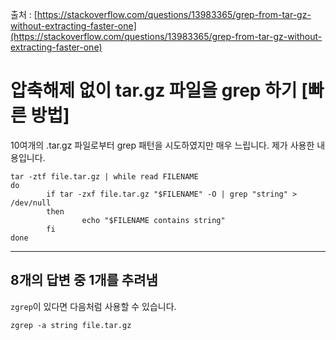 출처 : [https://stackoverflow.com/questions/13983365/grep-from-tar-gz-without-extracting-faster-one](https://stackoverflow.com/questions/13983365/grep-from-tar-gz-without-extracting-faster-one)

# 압축해제 없이 tar.gz 파일을 grep 하기 [빠른 방법]

10여개의 .tar.gz 파일로부터 grep 패턴을 시도하였지만 매우 느립니다.
제가 사용한 내용입니다.

```shell
tar -ztf file.tar.gz | while read FILENAME
do
        if tar -zxf file.tar.gz "$FILENAME" -O | grep "string" > /dev/null
        then
                echo "$FILENAME contains string"
        fi
done
```

---

## 8개의 답변 중 1개를 추려냄

`zgrep`이 있다면 다음처럼 사용할 수 있습니다.
```shell
zgrep -a string file.tar.gz
```
